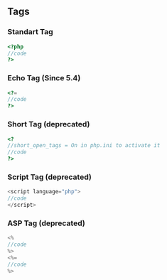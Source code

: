 ## Tags
### Standart Tag
```PHP
<?php
//code
?>
```
### Echo Tag (Since 5.4)
```PHP
<?=
//code
?>
```
### Short Tag (deprecated)
```PHP
<?
//short_open_tags = On in php.ini to activate it
//code
?>
```
### Script Tag (deprecated)
```PHP
<script language="php">
//code
</script>
```
### ASP Tag (deprecated)
```PHP
<%
//code
%>
<%=
//code
%>
```

